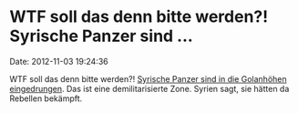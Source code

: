 WTF soll das denn bitte werden?! Syrische Panzer sind \...
==========================================================

Date: 2012-11-03 19:24:36

WTF soll das denn bitte werden?! [Syrische Panzer sind in die Golanhöhen
eingedrungen](http://www.spiegel.de/politik/ausland/scheiss-seo-immmer-a-865147.html).
Das ist eine demilitarisierte Zone. Syrien sagt, sie hätten da Rebellen
bekämpft.
